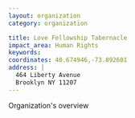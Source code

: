 ```yaml
---
layout: organization
category: organization

title: Love Fellowship Tabernacle
impact_area: Human Rights
keywords: 
coordinates: 40.674946,-73.892601
address: |
  464 Liberty Avenue
  Brooklyn NY 11207
---
```

Organization's overview

